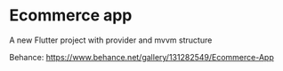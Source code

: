 # Ecommerce app

A new Flutter project with provider and mvvm structure

Behance: https://www.behance.net/gallery/131282549/Ecommerce-App
